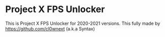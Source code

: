 # Project X FPS Unlocker
This is Project X FPS Unlocker for 2020-2021 versions. This fully made by https://github.com/cl0wnext (a.k.a Syntax)
